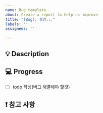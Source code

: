 ```yaml
---
name: Bug template
about: Create a report to help us improve
title: "[Bug]: 설명..."
labels: ''
assignees: ''

---
```


## 💡 Description
> 
## 💻 Progress
- [ ] todo 작성(버그 해결해야 할것)
## ❗️ 참고 사항
